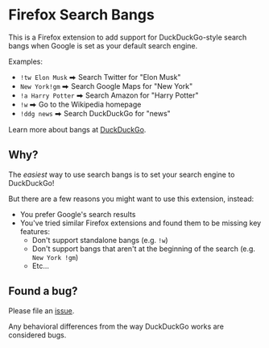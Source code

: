 # Firefox Search Bangs

This is a Firefox extension to add support for DuckDuckGo-style search bangs when Google is set as your default search engine.

Examples:

* `!tw Elon Musk` ⮕ Search Twitter for "Elon Musk"
* `New York!gm` ⮕ Search Google Maps for "New York"
* `!a Harry Potter` ⮕ Search Amazon for "Harry Potter"
* `!w` ⮕ Go to the Wikipedia homepage
* `!ddg news` ⮕ Search DuckDuckGo for "news"

Learn more about bangs at [DuckDuckGo](https://duckduckgo.com/bang).

## Why?

The *easiest* way to use search bangs is to set your search engine to DuckDuckGo!

But there are a few reasons you might want to use this extension, instead:

* You prefer Google's search results
* You've tried similar Firefox extensions and found them to be missing key features:
     - Don't support standalone bangs (e.g. `!w`)
     - Don't support bangs that aren't at the beginning of the search (e.g. `New York !gm`)
     - Etc...

## Found a bug?

Please file an [issue](https://github.com/danielktaylor/search-bangs/issues).

Any behavioral differences from the way DuckDuckGo works are considered bugs.
